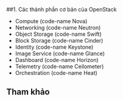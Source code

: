 ﻿##1. Các thành phần cơ bản của OpenStack
<ul>
	<li>Compute (code-name Nova) </li>
	<li>Networking (code-name Neutron) </li>
	<li>Object Storage (code-name Swift) </li>
	<li>Block Storage (code-name Cinder) </li>
	<li>Identity (code-name Keystone) </li>
	<li>Image Service (code-name Glance) </li>
	<li>Dashboard (code-name Horizon) </li>
	<li>Telemetry (code-name Ceilometer) </li>
	<li>Orchestration (code-name Heat) </li>
</ul>
<ul> </ul>
<ul> </ul>
<ul> </ul>
<ul> </ul>
<ul> </ul>











## Tham khảo
<ul> </ul>
<ul> </ul>
<ul> </ul>
